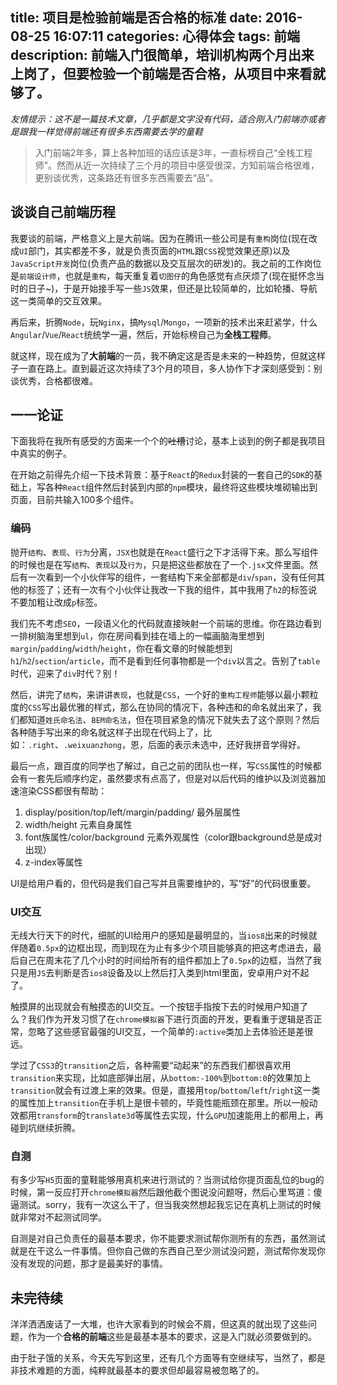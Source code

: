 title: 项目是检验前端是否合格的标准
date: 2016-08-25 16:07:11
categories: 心得体会
tags: 前端
description: 前端入门很简单，培训机构两个月出来上岗了，但要检验一个前端是否合格，从项目中来看就够了。
---

*友情提示：这不是一篇技术文章，几乎都是文字没有代码，适合刚入门前端亦或者是跟我一样觉得前端还有很多东西需要去学的童鞋*

<!-- more -->

> 入门前端2年多，算上各种加班的话应该是3年，一直标榜自己“全栈工程师”。然而从近一次持续了三个月的项目中感受很深，方知前端合格很难，更别谈优秀，这条路还有很多东西需要去“品”。





## 谈谈自己前端历程

我要谈的前端，严格意义上是大前端。因为在腾讯一些公司是有`重构`岗位(现在改成`UI`部门，其实都差不多，就是负责页面的`HTML`跟`CSS`视觉效果还原)以及`JavaScript开发`岗位(负责产品的数据以及交互层次的研发)的。我之前的工作岗位是`前端设计师`，也就是`重构`，每天重复着`切图仔`的角色感觉有点厌烦了(现在挺怀念当时的日子~)，于是开始接手写一些`JS`效果，但还是比较简单的，比如轮播、导航这一类简单的交互效果。

再后来，折腾`Node`，玩`Nginx`，搞`Mysql`/`Mongo`，一项新的技术出来赶紧学，什么`Angular`/`Vue`/`React`统统学一遍，然后，开始标榜自己为**全栈工程师**。

就这样，现在成为了**大前端**的一员，我不确定这是否是未来的一种趋势，但就这样子一直在路上。直到最近这次持续了3个月的项目，多人协作下才深刻感受到：别谈优秀，合格都很难。

## 一一论证

下面我将在我所有感受的方面来一个个的<del>吐槽</del>讨论，基本上谈到的例子都是我项目中真实的例子。

在开始之前得先介绍一下技术背景：基于`React`的`Redux`封装的一套自己的`SDK`的基础上，写各种`React`组件然后封装到内部的`npm`模块，最终将这些模块堆砌输出到页面，目前共输入100多个组件。

### 编码

抛开`结构`、`表现`、`行为`分离，`JSX`也就是在`React`盛行之下才活得下来。那么写组件的时候也是在写`结构`、`表现`以及`行为`，只是把这些都放在了一个`.jsx`文件里面。然后有一次看到一个小伙伴写的组件，一套结构下来全部都是`div`/`span`，没有任何其他的标签了；还有一次有个小伙伴让我改一下我的组件，其中我用了`h2`的标签说不要加粗让改成`p`标签。

我们先不考虑`SEO`，一段语义化的代码就直接映射一个前端的思维。你在路边看到一排树脑海里想到`ul`，你在房间看到挂在墙上的一幅画脑海里想到`margin`/`padding`/`width`/`height`，你在看文章的时候能想到`h1`/`h2`/`section`/`article`，而不是看到任何事物都是一个`div`以言之。告别了`table`时代，迎来了`div`时代？别！

然后，讲完了`结构`，来讲讲`表现`，也就是`CSS`，一个好的`重构工程师`能够以最小颗粒度的`CSS`写出最优雅的样式，那么在协同的情况下，各种违和的命名就出来了，我们都知道`姓氏命名法`、`BEM命名法`，但在项目紧急的情况下就失去了这个原则？然后各种随手写出来的命名就这样子出现在代码上了，比如：`.right`、`.weixuanzhong`，恩，后面的表示未选中，还好我拼音学得好。

最后一点，跟百度的同学也了解过，自己之前的团队也一样，写`CSS`属性的时候都会有一套先后顺序约定，虽然要求有点高了，但是对以后代码的维护以及浏览器加速渲染CSS都很有帮助：

1. display/position/top/left/margin/padding/ 最外层属性
2. width/height 元素自身属性
3. font族属性/color/background 元素外观属性（color跟background总是成对出现）
4. z-index等属性

UI是给用户看的，但代码是我们自己写并且需要维护的，写“好”的代码很重要。

### UI交互

无线大行天下的时代，细腻的UI给用户的感知是最明显的，当`ios8`出来的时候就伴随着`0.5px`的边框出现，而到现在为止有多少个项目能够真的把这考虑进去，最后自己在周末花了几个小时的时间给所有的组件都加上了`0.5px`的边框，当然了我只是用`JS`去判断是否`ios8`设备及以上然后打入类到html里面，安卓用户对不起了。

触摸屏的出现就会有触摸态的UI交互。一个按钮手指按下去的时候用户知道了么？我们作为开发习惯了在`chrome模拟器`下进行页面的开发，更看重于逻辑是否正常，忽略了这些感官最强的UI交互，一个简单的`:active`类加上去体验还是差很远。

学过了`CSS3`的`transition`之后，各种需要“动起来”的东西我们都很喜欢用`transition`来实现，比如底部弹出层，从`bottom:-100%`到`bottom:0`的效果加上`transition`就会有过渡上来的效果。但是，直接用`top`/`bottom`/`left`/`right`这一类的属性加上`transition`在手机上是很卡顿的，毕竟性能瓶颈在那里。所以一般动效都用`transform`的`translate3d`等属性去实现，什么`GPU`加速能用上的都用上，再碰到坑继续折腾。

### 自测

有多少写`H5`页面的童鞋能够用真机来进行测试的？当测试给你提页面乱位的bug的时候，第一反应打开`chrome模拟器`然后跟他截个图说没问题呀，然后心里骂道：傻逼测试。sorry，我有一次这么干了，但当我突然想起我忘记在真机上测试的时候就非常对不起测试同学。

自测是对自己负责任的最基本要求，你不能要求测试帮你测所有的东西，虽然测试就是在干这么一件事情。但你自己做的东西自己至少测试没问题，测试帮你发现你没有发现的问题，那才是最美好的事情。

## 未完待续

洋洋洒洒废话了一大堆，也许大家看到的时候会不屑，但这真的就出现了这些问题，作为一个**合格的前端**这些是最基本基本的要求，这是入门就必须要做到的。

由于肚子饿的关系，今天先写到这里，还有几个方面等有空继续写，当然了，都是非技术难题的方面，纯粹就最基本的要求但却最容易被忽略了的。